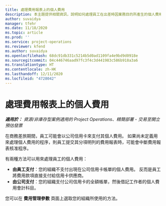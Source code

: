 ```yaml
---
title: 處理費用報表上的個人費用
description: 本主題提供相關資訊，說明如何處理員工在出差時因業務目的所產生的個人費用。
author: suvaidya
manager: tfehr
ms.date: 11/18/2020
ms.topic: article
ms.prod: ''
ms.service: project-operations
ms.reviewer: kfend
ms.author: suvaidya
ms.openlocfilehash: 68dc91db331c5214b5d0ad1109fa4e9bd9d0918e
ms.sourcegitcommit: 04c446746aad97fc3f4c3d441983c586b918a3a6
ms.translationtype: HT
ms.contentlocale: zh-HK
ms.lasthandoff: 12/11/2020
ms.locfileid: "4728042"
---
```

# <a name="work-with-personal-expenses-on-an-expense-report"></a>處理費用報表上的個人費用

_**適用於：** 資源/非庫存型案例適用的 Project Operations、精簡部署 - 交易至開立預估發票_

在商務差旅期間，員工可能會以公司信用卡來支付其個人費用。 如果尚未定義用來處理個人費用的程序，則員工提交其分項明列的費用報表時，可能會中斷費用報表核准程序。

有兩種方法可以用來處理員工的個人費用：

  - **由員工支付**：您的組織不支付出現在公司信用卡帳單的個人費用。 反而是員工將費用款項直接支付給信用卡供應商。 
  - **由公司支付**：您的組織支付公司信用卡的全額帳單，然後借記工作者的個人費用會計科目。

您可以在 **費用管理參數** 頁面上選取您的組織所使用的方法。
